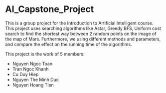 # AI_Capstone_Project

This is a group project for the Introduction to Artificial Intelligent course. This project uses searching algorithms like Astar, Greedy BFS, Uniform cost search to find the shortest way between 2 random points on the image of the map of Mars. Furthermore, we using different methods and parameters, and compare the effect on the running time of the algorithms. 

This project is the work of 5 members:
+ Nguyen Ngoc Toan
+ Tran Ngoc Khanh
+ Cu Duy Hiep
+ Nguyen The Minh Duc
+ Nguyen Hoang Tien
